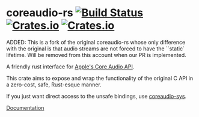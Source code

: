 # coreaudio-rs [![Build Status](https://travis-ci.org/RustAudio/coreaudio-rs.svg?branch=master)](https://travis-ci.org/RustAudio/coreaudio-rs) [![Crates.io](https://img.shields.io/crates/v/coreaudio-rs.svg)](https://crates.io/crates/coreaudio-rs) [![Crates.io](https://img.shields.io/crates/l/coreaudio-rs.svg)](https://github.com/RustAudio/coreaudio-rs/blob/master/LICENSE-MIT)

ADDED: This is a fork of the original coreaudio-rs whose only difference with the original is that audio streams are not forced to have the ``static` lifetime.  Will be removed from this account when our PR is implemented.

A friendly rust interface for [Apple's Core Audio API](https://developer.apple.com/library/ios/documentation/MusicAudio/Conceptual/CoreAudioOverview/CoreAudioEssentials/CoreAudioEssentials.html).

This crate aims to expose and wrap the functionality of the original C API in a zero-cost, safe, Rust-esque manner.

If you just want direct access to the unsafe bindings, use [coreaudio-sys](https://crates.io/crates/coreaudio-sys).

[Documentation](http://rustaudio.github.io/coreaudio-rs/coreaudio)
